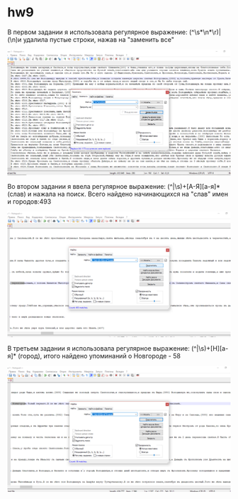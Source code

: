 # hw9

В первом задании я использовала регулярное выражение: (^\s*\n*\r)|(\n)и удалила пустые строки, нажав на "заменить все"

![задание 1](https://github.com/Valerikfedorova/hw-9/blob/master/%D0%B7%D0%B0%D0%B4%D0%B0%D0%BD%D0%B8%D0%B5%201.png)

Во втором задании я ввела регулярное выражение: (^|\s)+[А-Я][а-я]* (слав) и нажала на поиск. Всего найдено начинающихся на "слав" имен и городов:493

![задание 2](https://github.com/Valerikfedorova/hw-9/blob/master/2%20%D0%B7%D0%B0%D0%B4%D0%B0%D0%BD%D0%B8%D0%B5.png)

В третьем задании я использовала регулярное выражение: (^|\s)+[Н][а-я]* (город), итого найдено упоминаний о Новгороде - 58

![задание 3](https://github.com/Valerikfedorova/hw-9/blob/master/3%20%D0%B7%D0%B0%D0%B4%D0%B0%D0%BD%D0%B8%D0%B5.png)
